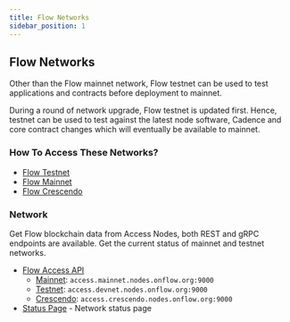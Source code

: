 ```yaml
---
title: Flow Networks
sidebar_position: 1
---
```


## Flow Networks

Other than the Flow mainnet network, Flow testnet can be used to test applications and contracts before deployment to mainnet.

During a round of network upgrade, Flow testnet is updated first. Hence, testnet can be used to test against the latest node software, Cadence and core contract changes which will eventually be available to mainnet.

### How To Access These Networks?

- [Flow Testnet](./accessing-testnet.md)
- [Flow Mainnet](./accessing-mainnet.md)
- [Flow Crescendo](./accessing-crescendo.md)

### Network
Get Flow blockchain data from Access Nodes, both REST and gRPC endpoints are available. Get the current status of mainnet and testnet networks.

- [Flow Access API](../../networks/node-ops/nodes/access-api.md)
  - [Mainnet](./accessing-mainnet.md): `access.mainnet.nodes.onflow.org:9000`
  - [Testnet](./accessing-testnet.md): `access.devnet.nodes.onflow.org:9000`
  - [Crescendo](./accessing-crescendo.md): `access.crescendo.nodes.onflow.org:9000`
- [Status Page](https://status.onflow.org/) - Network status page

